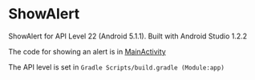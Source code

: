 ShowAlert
===

ShowAlert for API Level 22 (Android 5.1.1). Built with Android Studio 1.2.2

The code for showing an alert is in [MainActivity](app/src/main/java/com/ca/rosfl01/showalert/MainActivity.java)

The API level is set in `Gradle Scripts/build.gradle (Module:app)`
